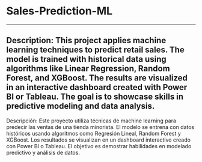 # Sales-Prediction-ML
-------------------------------------------------------------
Description: 
This project applies machine learning techniques to predict retail sales. The model is trained with historical data using algorithms like Linear Regression, Random Forest, and XGBoost. The results are visualized in an interactive dashboard created with Power BI or Tableau. The goal is to showcase skills in predictive modeling and data analysis.
-------------------------------------------------------------
Descripción:
Este proyecto utiliza técnicas de machine learning para predecir las ventas de una tienda minorista. El modelo se entrena con datos históricos usando algoritmos como Regresión Lineal, Random Forest y XGBoost. Los resultados se visualizan en un dashboard interactivo creado con Power BI o Tableau. El objetivo es demostrar habilidades en modelado predictivo y análisis de datos.
